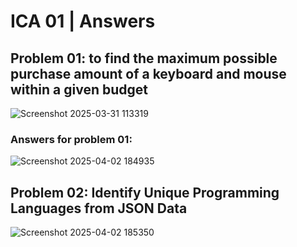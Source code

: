 # ICA 01 | Answers

## Problem 01: to find the maximum possible purchase amount of a keyboard and mouse within a given budget
![Screenshot 2025-03-31 113319](https://github.com/user-attachments/assets/4361777d-e078-4034-983d-29b47e6b3cbe)

### Answers for problem 01: 
![Screenshot 2025-04-02 184935](https://github.com/user-attachments/assets/fd75843f-550c-48df-842b-4d419e87ca98)

## Problem 02: Identify Unique Programming Languages from JSON Data
![Screenshot 2025-04-02 185350](https://github.com/user-attachments/assets/7a111439-0ea9-40df-ad54-55e53cb871a7)
